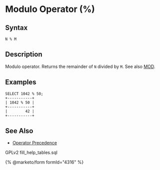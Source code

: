 # Modulo Operator (%)

## Syntax

```
N % M
```

## Description

Modulo operator. Returns the remainder of `N` divided by `M`. See also [MOD](../../../sql-functions/numeric-functions/mod.md).

## Examples

```
SELECT 1042 % 50;
+-----------+
| 1042 % 50 |
+-----------+
|        42 |
+-----------+
```

## See Also

* [Operator Precedence](../operator-precedence.md)

GPLv2 fill\_help\_tables.sql

{% @marketo/form formId="4316" %}
